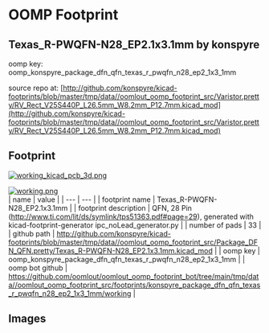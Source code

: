 # OOMP Footprint  
## Texas_R-PWQFN-N28_EP2.1x3.1mm  by konspyre  
  
oomp key: oomp_konspyre_package_dfn_qfn_texas_r_pwqfn_n28_ep2_1x3_1mm  
  
source repo at: [http://github.com/konspyre/kicad-footprints/blob/master/tmp/data//oomlout_oomp_footprint_src/Varistor.pretty/RV_Rect_V25S440P_L26.5mm_W8.2mm_P12.7mm.kicad_mod](http://github.com/konspyre/kicad-footprints/blob/master/tmp/data//oomlout_oomp_footprint_src/Varistor.pretty/RV_Rect_V25S440P_L26.5mm_W8.2mm_P12.7mm.kicad_mod)  
## Footprint  
  
[![working_kicad_pcb_3d.png](working_kicad_pcb_3d_600.png)](working_kicad_pcb_3d.png)  
  
[![working.png](working_600.png)](working.png)  
| name | value | 
| --- | --- | 
| footprint name | Texas_R-PWQFN-N28_EP2.1x3.1mm | 
| footprint description | QFN, 28 Pin (http://www.ti.com/lit/ds/symlink/tps51363.pdf#page=29), generated with kicad-footprint-generator ipc_noLead_generator.py | 
| number of pads | 33 | 
| github path | http://github.com/konspyre/kicad-footprints/blob/master/tmp/data//oomlout_oomp_footprint_src/Package_DFN_QFN.pretty/Texas_R-PWQFN-N28_EP2.1x3.1mm.kicad_mod | 
| oomp key | oomp_konspyre_package_dfn_qfn_texas_r_pwqfn_n28_ep2_1x3_1mm | 
| oomp bot github | https://github.com/oomlout/oomlout_oomp_footprint_bot/tree/main/tmp/data//oomlout_oomp_footprint_src/footprints/konspyre_package_dfn_qfn_texas_r_pwqfn_n28_ep2_1x3_1mm/working | 
## Images  
